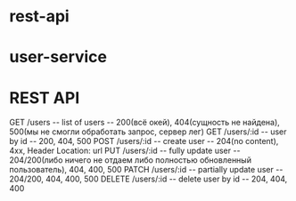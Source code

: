 # rest-api

# user-service

# REST API

GET /users -- list of users -- 200(всё окей), 404(сущность не найдена), 500(мы не смогли обработать запрос, сервер лег)
GET /users/:id -- user by id -- 200, 404, 500
POST /users/:id -- create user -- 204(no content), 4хх, Header Location: url
PUT /users/:id -- fully update user -- 204/200(либо ничего не отдаем либо полностью обновленный пользователь), 404, 400, 500
PATCH /users/:id -- partially update user -- 204/200, 404, 400, 500
DELETE /users/:id -- delete user by id -- 204, 404, 400 